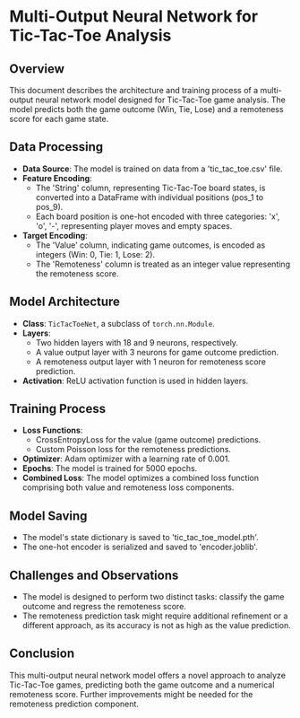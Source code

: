 # Multi-Output Neural Network for Tic-Tac-Toe Analysis

## Overview
This document describes the architecture and training process of a multi-output neural network model designed for Tic-Tac-Toe game analysis. The model predicts both the game outcome (Win, Tie, Lose) and a remoteness score for each game state.

## Data Processing
- **Data Source**: The model is trained on data from a 'tic_tac_toe.csv' file.
- **Feature Encoding**:
  - The 'String' column, representing Tic-Tac-Toe board states, is converted into a DataFrame with individual positions (pos_1 to pos_9).
  - Each board position is one-hot encoded with three categories: 'x', 'o', '-', representing player moves and empty spaces.
- **Target Encoding**:
  - The 'Value' column, indicating game outcomes, is encoded as integers (Win: 0, Tie: 1, Lose: 2).
  - The 'Remoteness' column is treated as an integer value representing the remoteness score.

## Model Architecture
- **Class**: `TicTacToeNet`, a subclass of `torch.nn.Module`.
- **Layers**:
  - Two hidden layers with 18 and 9 neurons, respectively.
  - A value output layer with 3 neurons for game outcome prediction.
  - A remoteness output layer with 1 neuron for remoteness score prediction.
- **Activation**: ReLU activation function is used in hidden layers.

## Training Process
- **Loss Functions**:
  - CrossEntropyLoss for the value (game outcome) predictions.
  - Custom Poisson loss for the remoteness predictions.
- **Optimizer**: Adam optimizer with a learning rate of 0.001.
- **Epochs**: The model is trained for 5000 epochs.
- **Combined Loss**: The model optimizes a combined loss function comprising both value and remoteness loss components.

## Model Saving
- The model's state dictionary is saved to 'tic_tac_toe_model.pth'.
- The one-hot encoder is serialized and saved to 'encoder.joblib'.

## Challenges and Observations
- The model is designed to perform two distinct tasks: classify the game outcome and regress the remoteness score.
- The remoteness prediction task might require additional refinement or a different approach, as its accuracy is not as high as the value prediction.

## Conclusion
This multi-output neural network model offers a novel approach to analyze Tic-Tac-Toe games, predicting both the game outcome and a numerical remoteness score. Further improvements might be needed for the remoteness prediction component.

